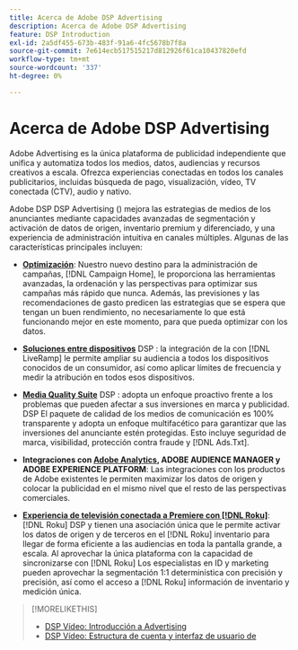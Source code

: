 ```yaml
---
title: Acerca de Adobe DSP Advertising
description: Acerca de Adobe DSP Advertising
feature: DSP Introduction
exl-id: 2a5df455-673b-483f-91a6-4fc5678b7f8a
source-git-commit: 7e614ecb517515217d812926f61ca10437820efd
workflow-type: tm+mt
source-wordcount: '337'
ht-degree: 0%

---
```


# Acerca de Adobe DSP Advertising

Adobe Advertising es la única plataforma de publicidad independiente que unifica y automatiza todos los medios, datos, audiencias y recursos creativos a escala. Ofrezca experiencias conectadas en todos los canales publicitarios, incluidas búsqueda de pago, visualización, vídeo, TV conectada (CTV), audio y nativo.

Adobe DSP DSP Advertising () mejora las estrategias de medios de los anunciantes mediante capacidades avanzadas de segmentación y activación de datos de origen, inventario premium y diferenciado, y una experiencia de administración intuitiva en canales múltiples. Algunas de las características principales incluyen:

* [**Optimización**](features/optimization.md): Nuestro nuevo destino para la administración de campañas, [!DNL Campaign Home], le proporciona las herramientas avanzadas, la ordenación y las perspectivas para optimizar sus campañas más rápido que nunca. Además, las previsiones y las recomendaciones de gasto predicen las estrategias que se espera que tengan un buen rendimiento, no necesariamente lo que está funcionando mejor en este momento, para que pueda optimizar con los datos.

* [**Soluciones entre dispositivos**](features/cross-device-solutions.md) DSP : la integración de la con [!DNL LiveRamp] le permite ampliar su audiencia a todos los dispositivos conocidos de un consumidor, así como aplicar límites de frecuencia y medir la atribución en todos esos dispositivos.

* [**Media Quality Suite**](features/brand-safety-media-quality.md) DSP : adopta un enfoque proactivo frente a los problemas que pueden afectar a sus inversiones en marca y publicidad. DSP El paquete de calidad de los medios de comunicación es 100% transparente y adopta un enfoque multifacético para garantizar que las inversiones del anunciante estén protegidas. Esto incluye seguridad de marca, visibilidad, protección contra fraude y [!DNL Ads.Txt].

* **Integraciones con [Adobe Analytics](/help/integrations/analytics/overview.md), ADOBE AUDIENCE MANAGER y ADOBE EXPERIENCE PLATFORM**: Las integraciones con los productos de Adobe existentes le permiten maximizar los datos de origen y colocar la publicidad en el mismo nivel que el resto de las perspectivas comerciales.

* [**Experiencia de televisión conectada a Premiere con [!DNL Roku]**](/help/dsp/inventory/roku-inventory.md): [!DNL Roku] DSP y tienen una asociación única que le permite activar los datos de origen y de terceros en el [!DNL Roku] inventario para llegar de forma eficiente a las audiencias en toda la pantalla grande, a escala. Al aprovechar la única plataforma con la capacidad de sincronizarse con [!DNL Roku] Los especialistas en ID y marketing pueden aprovechar la segmentación 1:1 determinística con precisión y precisión, así como el acceso a [!DNL Roku] información de inventario y medición única.

>[!MORELIKETHIS]
>
>* [DSP Vídeo: Introducción a Advertising](https://experienceleague.adobe.com/docs/advertising-learn/tutorials/dsp/intro.html)
>* [DSP Vídeo: Estructura de cuenta y interfaz de usuario de](https://experienceleague.adobe.com/docs/advertising-learn/tutorials/dsp/ui.html)

